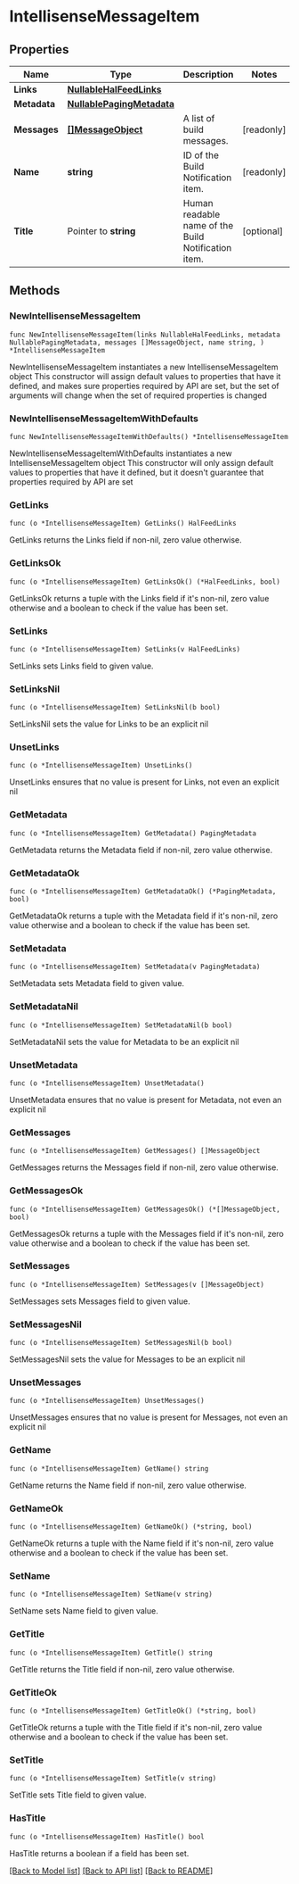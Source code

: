 <!--
Copyright (C) 2020-2024 Arm Limited or its affiliates and Contributors. All rights reserved.
SPDX-License-Identifier: Apache-2.0
-->
# IntellisenseMessageItem

## Properties

Name | Type | Description | Notes
------------ | ------------- | ------------- | -------------
**Links** | [**NullableHalFeedLinks**](HalFeedLinks.md) |  | 
**Metadata** | [**NullablePagingMetadata**](PagingMetadata.md) |  | 
**Messages** | [**[]MessageObject**](MessageObject.md) | A list of build messages. | [readonly] 
**Name** | **string** | ID of the Build Notification item. | [readonly] 
**Title** | Pointer to **string** | Human readable name of the Build Notification item. | [optional] 

## Methods

### NewIntellisenseMessageItem

`func NewIntellisenseMessageItem(links NullableHalFeedLinks, metadata NullablePagingMetadata, messages []MessageObject, name string, ) *IntellisenseMessageItem`

NewIntellisenseMessageItem instantiates a new IntellisenseMessageItem object
This constructor will assign default values to properties that have it defined,
and makes sure properties required by API are set, but the set of arguments
will change when the set of required properties is changed

### NewIntellisenseMessageItemWithDefaults

`func NewIntellisenseMessageItemWithDefaults() *IntellisenseMessageItem`

NewIntellisenseMessageItemWithDefaults instantiates a new IntellisenseMessageItem object
This constructor will only assign default values to properties that have it defined,
but it doesn't guarantee that properties required by API are set

### GetLinks

`func (o *IntellisenseMessageItem) GetLinks() HalFeedLinks`

GetLinks returns the Links field if non-nil, zero value otherwise.

### GetLinksOk

`func (o *IntellisenseMessageItem) GetLinksOk() (*HalFeedLinks, bool)`

GetLinksOk returns a tuple with the Links field if it's non-nil, zero value otherwise
and a boolean to check if the value has been set.

### SetLinks

`func (o *IntellisenseMessageItem) SetLinks(v HalFeedLinks)`

SetLinks sets Links field to given value.


### SetLinksNil

`func (o *IntellisenseMessageItem) SetLinksNil(b bool)`

 SetLinksNil sets the value for Links to be an explicit nil

### UnsetLinks
`func (o *IntellisenseMessageItem) UnsetLinks()`

UnsetLinks ensures that no value is present for Links, not even an explicit nil
### GetMetadata

`func (o *IntellisenseMessageItem) GetMetadata() PagingMetadata`

GetMetadata returns the Metadata field if non-nil, zero value otherwise.

### GetMetadataOk

`func (o *IntellisenseMessageItem) GetMetadataOk() (*PagingMetadata, bool)`

GetMetadataOk returns a tuple with the Metadata field if it's non-nil, zero value otherwise
and a boolean to check if the value has been set.

### SetMetadata

`func (o *IntellisenseMessageItem) SetMetadata(v PagingMetadata)`

SetMetadata sets Metadata field to given value.


### SetMetadataNil

`func (o *IntellisenseMessageItem) SetMetadataNil(b bool)`

 SetMetadataNil sets the value for Metadata to be an explicit nil

### UnsetMetadata
`func (o *IntellisenseMessageItem) UnsetMetadata()`

UnsetMetadata ensures that no value is present for Metadata, not even an explicit nil
### GetMessages

`func (o *IntellisenseMessageItem) GetMessages() []MessageObject`

GetMessages returns the Messages field if non-nil, zero value otherwise.

### GetMessagesOk

`func (o *IntellisenseMessageItem) GetMessagesOk() (*[]MessageObject, bool)`

GetMessagesOk returns a tuple with the Messages field if it's non-nil, zero value otherwise
and a boolean to check if the value has been set.

### SetMessages

`func (o *IntellisenseMessageItem) SetMessages(v []MessageObject)`

SetMessages sets Messages field to given value.


### SetMessagesNil

`func (o *IntellisenseMessageItem) SetMessagesNil(b bool)`

 SetMessagesNil sets the value for Messages to be an explicit nil

### UnsetMessages
`func (o *IntellisenseMessageItem) UnsetMessages()`

UnsetMessages ensures that no value is present for Messages, not even an explicit nil
### GetName

`func (o *IntellisenseMessageItem) GetName() string`

GetName returns the Name field if non-nil, zero value otherwise.

### GetNameOk

`func (o *IntellisenseMessageItem) GetNameOk() (*string, bool)`

GetNameOk returns a tuple with the Name field if it's non-nil, zero value otherwise
and a boolean to check if the value has been set.

### SetName

`func (o *IntellisenseMessageItem) SetName(v string)`

SetName sets Name field to given value.


### GetTitle

`func (o *IntellisenseMessageItem) GetTitle() string`

GetTitle returns the Title field if non-nil, zero value otherwise.

### GetTitleOk

`func (o *IntellisenseMessageItem) GetTitleOk() (*string, bool)`

GetTitleOk returns a tuple with the Title field if it's non-nil, zero value otherwise
and a boolean to check if the value has been set.

### SetTitle

`func (o *IntellisenseMessageItem) SetTitle(v string)`

SetTitle sets Title field to given value.

### HasTitle

`func (o *IntellisenseMessageItem) HasTitle() bool`

HasTitle returns a boolean if a field has been set.


[[Back to Model list]](../README.md#documentation-for-models) [[Back to API list]](../README.md#documentation-for-api-endpoints) [[Back to README]](../README.md)


